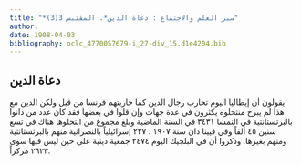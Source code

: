 ```yaml
---
title: "*سير العلم والاجتماع : دعاة الدين*. المقتبس 3(3)"
author: 
date: 1908-04-03
bibliography: oclc_4770057679-i_27-div_15.d1e4204.bib
---
```




##  دعاة الدين 


 يقولون أن إيطاليا اليوم تحارب رجال الدين كما حاربتهم فرنسا من قبل ولكن الدين مع هذا لم يبرح منتحلوه يكثرون في عدة جهات وإن قلوا في بعضها فقد كان عدد من دانوا بالبرتستانتية في النمسا  ٣٤٣١  في السنة الماضية وبلغ مجموع من انتحلوها هناك في  تسع  سنين  ٤٥  ألفاً وفي فيينا دان سنة  ١٩٠٧  ،  ٢٢٧  إسرائيلياً بالنصرانية منهم بالبرتستانتية ومنهم بغيرها. وذكروا أن في البلجيك اليوم  ٢٤٧٤  جمعية دينية على حين ليس فيها سوى  ٢٦٢٣  مركزاً. 
